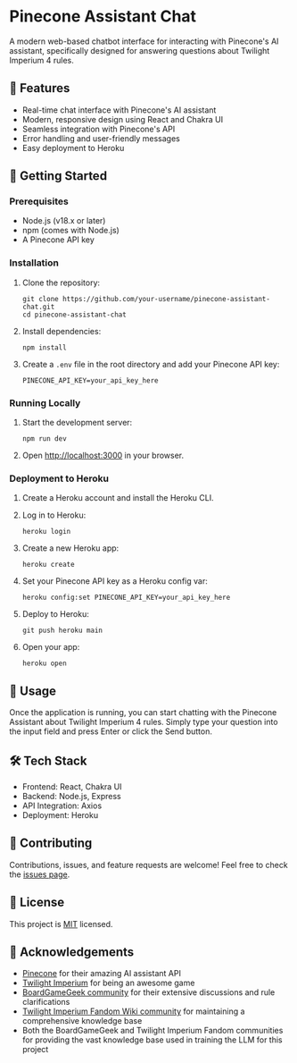 # Pinecone Assistant Chat

A modern web-based chatbot interface for interacting with Pinecone's AI assistant, specifically designed for answering questions about Twilight Imperium 4 rules.

## 🌟 Features

- Real-time chat interface with Pinecone's AI assistant
- Modern, responsive design using React and Chakra UI
- Seamless integration with Pinecone's API
- Error handling and user-friendly messages
- Easy deployment to Heroku

## 🚀 Getting Started

### Prerequisites

- Node.js (v18.x or later)
- npm (comes with Node.js)
- A Pinecone API key

### Installation

1. Clone the repository:
   ```
   git clone https://github.com/your-username/pinecone-assistant-chat.git
   cd pinecone-assistant-chat
   ```

2. Install dependencies:
   ```
   npm install
   ```

3. Create a `.env` file in the root directory and add your Pinecone API key:
   ```
   PINECONE_API_KEY=your_api_key_here
   ```

### Running Locally

1. Start the development server:
   ```
   npm run dev
   ```

2. Open [http://localhost:3000](http://localhost:3000) in your browser.

### Deployment to Heroku

1. Create a Heroku account and install the Heroku CLI.

2. Log in to Heroku:
   ```
   heroku login
   ```

3. Create a new Heroku app:
   ```
   heroku create
   ```

4. Set your Pinecone API key as a Heroku config var:
   ```
   heroku config:set PINECONE_API_KEY=your_api_key_here
   ```

5. Deploy to Heroku:
   ```
   git push heroku main
   ```

6. Open your app:
   ```
   heroku open
   ```

## 📖 Usage

Once the application is running, you can start chatting with the Pinecone Assistant about Twilight Imperium 4 rules. Simply type your question into the input field and press Enter or click the Send button.

## 🛠 Tech Stack

- Frontend: React, Chakra UI
- Backend: Node.js, Express
- API Integration: Axios
- Deployment: Heroku

## 🤝 Contributing

Contributions, issues, and feature requests are welcome! Feel free to check the [issues page](https://github.com/ruozzy66/pinecone-assistant-chat/issues).

## 📝 License

This project is [MIT](https://choosealicense.com/licenses/mit/) licensed.

## 👏 Acknowledgements

- [Pinecone](https://www.pinecone.io/) for their amazing AI assistant API
- [Twilight Imperium](https://www.fantasyflightgames.com/en/products/twilight-imperium-fourth-edition/) for being an awesome game
- [BoardGameGeek community](https://boardgamegeek.com/boardgame/233078/twilight-imperium-fourth-edition) for their extensive discussions and rule clarifications
- [Twilight Imperium Fandom Wiki community](https://twilight-imperium.fandom.com/wiki/Twilight_Imperium_Wiki) for maintaining a comprehensive knowledge base
- Both the BoardGameGeek and Twilight Imperium Fandom communities for providing the vast knowledge base used in training the LLM for this project
